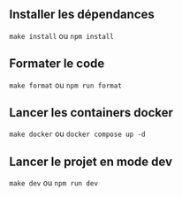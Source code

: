## Installer les dépendances

`make install` ou `npm install`

## Formater le code

`make format` ou `npm run format`

## Lancer les containers docker

`make docker` ou `docker compose up -d`

## Lancer le projet en mode dev

`make dev` ou `npm run dev`
